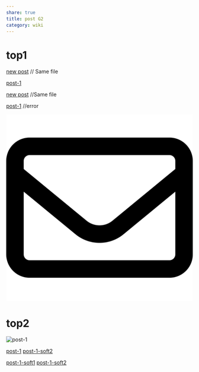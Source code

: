 ```yaml
---
share: true
title: post G2
category: wiki
---
```


# top1
[new post](post-G2.md) // Same file

[post-1](./first-post.md)

[new post](post-G2.md) //Same file

[post-1](./first-post.md) //error

![pic200](../../../assets/image/pic-1.svg)

# top2

![post-1](./first-post#soft1.md)



[post-1](./first-post#soft1.md)
[post-1-soft2](post-1.md#soft2)

[post-1-soft1](INBOX/post-1.md#soft1)
[post-1-soft2](INBOX/post-1.md#soft2)
